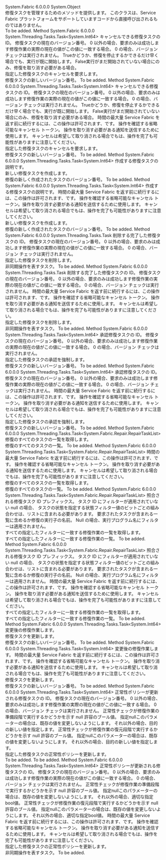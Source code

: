<Type Name="FabricClient+RepairManagementClient" FullName="System.Fabric.FabricClient+RepairManagementClient">
  <TypeSignature Language="C#" Value="public sealed class FabricClient.RepairManagementClient" />
  <TypeSignature Language="ILAsm" Value=".class nested public auto ansi sealed beforefieldinit FabricClient/RepairManagementClient extends System.Object" />
  <TypeSignature Language="DocId" Value="T:System.Fabric.FabricClient.RepairManagementClient" />
  <TypeSignature Language="VB.NET" Value="Public NotInheritable Class FabricClient.RepairManagementClient" />
  <TypeSignature Language="F#" Value="type FabricClient.RepairManagementClient = class" />
  <AssemblyInfo>
    <AssemblyName>System.Fabric</AssemblyName>
    <AssemblyVersion>6.0.0.0</AssemblyVersion>
  </AssemblyInfo>
  <Base>
    <BaseTypeName>System.Object</BaseTypeName>
  </Base>
  <Interfaces />
  <Docs>
    <summary>
      <para>修復タスクを管理するためのメソッドを提供します。</para>
      <para>このクラスは、Service Fabric プラットフォームをサポートしていますコードから直接呼び出されるものではありません。</para>
    </summary>
    <remarks>To be added.</remarks>
  </Docs>
  <Members>
    <Member MemberName="CancelRepairTaskAsync">
      <MemberSignature Language="C#" Value="public System.Threading.Tasks.Task&lt;long&gt; CancelRepairTaskAsync (string repairTaskId, long version, bool requestAbort);" />
      <MemberSignature Language="ILAsm" Value=".method public hidebysig instance class System.Threading.Tasks.Task`1&lt;int64&gt; CancelRepairTaskAsync(string repairTaskId, int64 version, bool requestAbort) cil managed" />
      <MemberSignature Language="DocId" Value="M:System.Fabric.FabricClient.RepairManagementClient.CancelRepairTaskAsync(System.String,System.Int64,System.Boolean)" />
      <MemberSignature Language="VB.NET" Value="Public Function CancelRepairTaskAsync (repairTaskId As String, version As Long, requestAbort As Boolean) As Task(Of Long)" />
      <MemberSignature Language="F#" Value="member this.CancelRepairTaskAsync : string * int64 * bool -&gt; System.Threading.Tasks.Task&lt;int64&gt;" Usage="repairManagementClient.CancelRepairTaskAsync (repairTaskId, version, requestAbort)" />
      <MemberType>Method</MemberType>
      <AssemblyInfo>
        <AssemblyName>System.Fabric</AssemblyName>
        <AssemblyVersion>6.0.0.0</AssemblyVersion>
      </AssemblyInfo>
      <ReturnValue>
        <ReturnType>System.Threading.Tasks.Task&lt;System.Int64&gt;</ReturnType>
      </ReturnValue>
      <Parameters>
        <Parameter Name="repairTaskId" Type="System.String" />
        <Parameter Name="version" Type="System.Int64" />
        <Parameter Name="requestAbort" Type="System.Boolean" />
      </Parameters>
      <Docs>
        <param name="repairTaskId">
          <para>キャンセルできる修復タスクの ID。</para>
        </param>
        <param name="version">
          <para>修復タスクの現在のバージョン番号。 0 以外の場合、要求のみは成功します修復作業の実際の現在の値がこの値に一致する場合。 0 の場合、バージョン チェックは実行されません。</para>
        </param>
        <param name="requestAbort">
          <para>
            <languageKeyword>True</languageKeyword>かどうか、修復を停止するかできるだけ早く場合でも、実行が既に開始します。 <languageKeyword>False</languageKeyword>実行がまだ開始されていない場合にのみ、修復を取り消す必要がある場合。</para>
        </param>
        <summary>
          <para>指定した修復タスクのキャンセルを要求します。</para>
        </summary>
        <returns>
          <para>修復タスクの新しいバージョン番号。</para>
        </returns>
        <remarks>To be added.</remarks>
      </Docs>
    </Member>
    <Member MemberName="CancelRepairTaskAsync">
      <MemberSignature Language="C#" Value="public System.Threading.Tasks.Task&lt;long&gt; CancelRepairTaskAsync (string repairTaskId, long version, bool requestAbort, TimeSpan timeout, System.Threading.CancellationToken cancellationToken);" />
      <MemberSignature Language="ILAsm" Value=".method public hidebysig instance class System.Threading.Tasks.Task`1&lt;int64&gt; CancelRepairTaskAsync(string repairTaskId, int64 version, bool requestAbort, valuetype System.TimeSpan timeout, valuetype System.Threading.CancellationToken cancellationToken) cil managed" />
      <MemberSignature Language="DocId" Value="M:System.Fabric.FabricClient.RepairManagementClient.CancelRepairTaskAsync(System.String,System.Int64,System.Boolean,System.TimeSpan,System.Threading.CancellationToken)" />
      <MemberSignature Language="F#" Value="member this.CancelRepairTaskAsync : string * int64 * bool * TimeSpan * System.Threading.CancellationToken -&gt; System.Threading.Tasks.Task&lt;int64&gt;" Usage="repairManagementClient.CancelRepairTaskAsync (repairTaskId, version, requestAbort, timeout, cancellationToken)" />
      <MemberType>Method</MemberType>
      <AssemblyInfo>
        <AssemblyName>System.Fabric</AssemblyName>
        <AssemblyVersion>6.0.0.0</AssemblyVersion>
      </AssemblyInfo>
      <ReturnValue>
        <ReturnType>System.Threading.Tasks.Task&lt;System.Int64&gt;</ReturnType>
      </ReturnValue>
      <Parameters>
        <Parameter Name="repairTaskId" Type="System.String" />
        <Parameter Name="version" Type="System.Int64" />
        <Parameter Name="requestAbort" Type="System.Boolean" />
        <Parameter Name="timeout" Type="System.TimeSpan" />
        <Parameter Name="cancellationToken" Type="System.Threading.CancellationToken" />
      </Parameters>
      <Docs>
        <param name="repairTaskId">
          <para>キャンセルできる修復タスクの ID。</para>
        </param>
        <param name="version">
          <para>修復タスクの現在のバージョン番号。 0 以外の場合、要求のみは成功します修復作業の実際の現在の値がこの値に一致する場合。 0 の場合、バージョン チェックは実行されません。</para>
        </param>
        <param name="requestAbort">
          <para>
            <languageKeyword>True</languageKeyword>かどうか、修復を停止するかできるだけ早く場合でも、実行が既に開始します。 <languageKeyword>False</languageKeyword>実行がまだ開始されていない場合にのみ、修復を取り消す必要がある場合。</para>
        </param>
        <param name="timeout">
          <para>時間の最大量 Service Fabric を返す前に続行するには、この操作は許可されます、<see cref="T:System.TimeoutException" />です。</para>
        </param>
        <param name="cancellationToken">
          <para>操作を確認する省略可能なキャンセル トークン。 操作を取り消す必要がある通知を送信するために使用します。 キャンセルは希望して取り消される場合でもは、操作を完了も可能性がありますに注意してください。</para>
        </param>
        <summary>
          <para>指定した修復タスクのキャンセルを要求します。</para>
        </summary>
        <returns>
          <para>修復タスクの新しいバージョン番号。</para>
        </returns>
        <remarks>To be added.</remarks>
      </Docs>
    </Member>
    <Member MemberName="CreateRepairTaskAsync">
      <MemberSignature Language="C#" Value="public System.Threading.Tasks.Task&lt;long&gt; CreateRepairTaskAsync (System.Fabric.Repair.RepairTask repairTask);" />
      <MemberSignature Language="ILAsm" Value=".method public hidebysig instance class System.Threading.Tasks.Task`1&lt;int64&gt; CreateRepairTaskAsync(class System.Fabric.Repair.RepairTask repairTask) cil managed" />
      <MemberSignature Language="DocId" Value="M:System.Fabric.FabricClient.RepairManagementClient.CreateRepairTaskAsync(System.Fabric.Repair.RepairTask)" />
      <MemberSignature Language="F#" Value="member this.CreateRepairTaskAsync : System.Fabric.Repair.RepairTask -&gt; System.Threading.Tasks.Task&lt;int64&gt;" Usage="repairManagementClient.CreateRepairTaskAsync repairTask" />
      <MemberType>Method</MemberType>
      <AssemblyInfo>
        <AssemblyName>System.Fabric</AssemblyName>
        <AssemblyVersion>6.0.0.0</AssemblyVersion>
      </AssemblyInfo>
      <ReturnValue>
        <ReturnType>System.Threading.Tasks.Task&lt;System.Int64&gt;</ReturnType>
      </ReturnValue>
      <Parameters>
        <Parameter Name="repairTask" Type="System.Fabric.Repair.RepairTask" />
      </Parameters>
      <Docs>
        <param name="repairTask">
          <para> 作成する修復タスクの説明です。</para>
        </param>
        <summary>
          <para>新しい修復タスクを作成します。</para>
        </summary>
        <returns>
          <para>修復の新しく作成されたタスクのバージョン番号。</para>
        </returns>
        <remarks>To be added.</remarks>
      </Docs>
    </Member>
    <Member MemberName="CreateRepairTaskAsync">
      <MemberSignature Language="C#" Value="public System.Threading.Tasks.Task&lt;long&gt; CreateRepairTaskAsync (System.Fabric.Repair.RepairTask repairTask, TimeSpan timeout, System.Threading.CancellationToken cancellationToken);" />
      <MemberSignature Language="ILAsm" Value=".method public hidebysig instance class System.Threading.Tasks.Task`1&lt;int64&gt; CreateRepairTaskAsync(class System.Fabric.Repair.RepairTask repairTask, valuetype System.TimeSpan timeout, valuetype System.Threading.CancellationToken cancellationToken) cil managed" />
      <MemberSignature Language="DocId" Value="M:System.Fabric.FabricClient.RepairManagementClient.CreateRepairTaskAsync(System.Fabric.Repair.RepairTask,System.TimeSpan,System.Threading.CancellationToken)" />
      <MemberSignature Language="F#" Value="member this.CreateRepairTaskAsync : System.Fabric.Repair.RepairTask * TimeSpan * System.Threading.CancellationToken -&gt; System.Threading.Tasks.Task&lt;int64&gt;" Usage="repairManagementClient.CreateRepairTaskAsync (repairTask, timeout, cancellationToken)" />
      <MemberType>Method</MemberType>
      <AssemblyInfo>
        <AssemblyName>System.Fabric</AssemblyName>
        <AssemblyVersion>6.0.0.0</AssemblyVersion>
      </AssemblyInfo>
      <ReturnValue>
        <ReturnType>System.Threading.Tasks.Task&lt;System.Int64&gt;</ReturnType>
      </ReturnValue>
      <Parameters>
        <Parameter Name="repairTask" Type="System.Fabric.Repair.RepairTask" />
        <Parameter Name="timeout" Type="System.TimeSpan" />
        <Parameter Name="cancellationToken" Type="System.Threading.CancellationToken" />
      </Parameters>
      <Docs>
        <param name="repairTask">
          <para> 作成する修復タスクの説明です。</para>
        </param>
        <param name="timeout">
          <para>時間の最大量 Service Fabric を返す前に続行するには、この操作は許可されます、<see cref="T:System.TimeoutException" />です。</para>
        </param>
        <param name="cancellationToken">
          <para> 操作を確認する省略可能なキャンセル トークン。操作を取り消す必要がある通知を送信するために使用します。
            キャンセルは希望して取り消される場合でもは、操作を完了も可能性がありますに注意してください。</para>
        </param>
        <summary>
          <para>新しい修復タスクを作成します。</para>
        </summary>
        <returns>
          <para>修復の新しく作成されたタスクのバージョン番号。</para>
        </returns>
        <remarks>To be added.</remarks>
      </Docs>
    </Member>
    <Member MemberName="DeleteRepairTaskAsync">
      <MemberSignature Language="C#" Value="public System.Threading.Tasks.Task DeleteRepairTaskAsync (string repairTaskId, long version);" />
      <MemberSignature Language="ILAsm" Value=".method public hidebysig instance class System.Threading.Tasks.Task DeleteRepairTaskAsync(string repairTaskId, int64 version) cil managed" />
      <MemberSignature Language="DocId" Value="M:System.Fabric.FabricClient.RepairManagementClient.DeleteRepairTaskAsync(System.String,System.Int64)" />
      <MemberSignature Language="VB.NET" Value="Public Function DeleteRepairTaskAsync (repairTaskId As String, version As Long) As Task" />
      <MemberSignature Language="F#" Value="member this.DeleteRepairTaskAsync : string * int64 -&gt; System.Threading.Tasks.Task" Usage="repairManagementClient.DeleteRepairTaskAsync (repairTaskId, version)" />
      <MemberType>Method</MemberType>
      <AssemblyInfo>
        <AssemblyName>System.Fabric</AssemblyName>
        <AssemblyVersion>6.0.0.0</AssemblyVersion>
      </AssemblyInfo>
      <ReturnValue>
        <ReturnType>System.Threading.Tasks.Task</ReturnType>
      </ReturnValue>
      <Parameters>
        <Parameter Name="repairTaskId" Type="System.String" />
        <Parameter Name="version" Type="System.Int64" />
      </Parameters>
      <Docs>
        <param name="repairTaskId">
          <para>削除する完了した修復タスクの ID。</para>
        </param>
        <param name="version">
          <para>修復タスクの現在のバージョン番号。 0 以外の場合、要求のみは成功します修復作業の実際の現在の値がこの値に一致する場合。 0 の場合、バージョン チェックは実行されません。</para>
        </param>
        <summary>
          <para>指定した修復タスクを削除します。</para>
        </summary>
        <returns>
          <para>非同期操作を表すタスク。</para>
        </returns>
        <remarks>To be added.</remarks>
      </Docs>
    </Member>
    <Member MemberName="DeleteRepairTaskAsync">
      <MemberSignature Language="C#" Value="public System.Threading.Tasks.Task DeleteRepairTaskAsync (string repairTaskId, long version, TimeSpan timeout, System.Threading.CancellationToken cancellationToken);" />
      <MemberSignature Language="ILAsm" Value=".method public hidebysig instance class System.Threading.Tasks.Task DeleteRepairTaskAsync(string repairTaskId, int64 version, valuetype System.TimeSpan timeout, valuetype System.Threading.CancellationToken cancellationToken) cil managed" />
      <MemberSignature Language="DocId" Value="M:System.Fabric.FabricClient.RepairManagementClient.DeleteRepairTaskAsync(System.String,System.Int64,System.TimeSpan,System.Threading.CancellationToken)" />
      <MemberSignature Language="F#" Value="member this.DeleteRepairTaskAsync : string * int64 * TimeSpan * System.Threading.CancellationToken -&gt; System.Threading.Tasks.Task" Usage="repairManagementClient.DeleteRepairTaskAsync (repairTaskId, version, timeout, cancellationToken)" />
      <MemberType>Method</MemberType>
      <AssemblyInfo>
        <AssemblyName>System.Fabric</AssemblyName>
        <AssemblyVersion>6.0.0.0</AssemblyVersion>
      </AssemblyInfo>
      <ReturnValue>
        <ReturnType>System.Threading.Tasks.Task</ReturnType>
      </ReturnValue>
      <Parameters>
        <Parameter Name="repairTaskId" Type="System.String" />
        <Parameter Name="version" Type="System.Int64" />
        <Parameter Name="timeout" Type="System.TimeSpan" />
        <Parameter Name="cancellationToken" Type="System.Threading.CancellationToken" />
      </Parameters>
      <Docs>
        <param name="repairTaskId">
          <para>削除する完了した修復タスクの ID。</para>
        </param>
        <param name="version">
          <para>修復タスクの現在のバージョン番号。 0 以外の場合、要求のみは成功します修復作業の実際の現在の値がこの値に一致する場合。 0 の場合、バージョン チェックは実行されません。</para>
        </param>
        <param name="timeout">
          <para>時間の最大量 Service Fabric を返す前に続行するには、この操作は許可されます、<see cref="T:System.TimeoutException" />です。</para>
        </param>
        <param name="cancellationToken">
          <para>操作を確認する省略可能なキャンセル トークン。 操作を取り消す必要がある通知を送信するために使用します。 キャンセルは希望して取り消される場合でもは、操作を完了も可能性がありますに注意してください。</para>
        </param>
        <summary>
          <para>指定した修復タスクを削除します。</para>
        </summary>
        <returns>
          <para>非同期操作を表すタスク。</para>
        </returns>
        <remarks>To be added.</remarks>
      </Docs>
    </Member>
    <Member MemberName="ForceApproveRepairTaskAsync">
      <MemberSignature Language="C#" Value="public System.Threading.Tasks.Task&lt;long&gt; ForceApproveRepairTaskAsync (string repairTaskId, long version);" />
      <MemberSignature Language="ILAsm" Value=".method public hidebysig instance class System.Threading.Tasks.Task`1&lt;int64&gt; ForceApproveRepairTaskAsync(string repairTaskId, int64 version) cil managed" />
      <MemberSignature Language="DocId" Value="M:System.Fabric.FabricClient.RepairManagementClient.ForceApproveRepairTaskAsync(System.String,System.Int64)" />
      <MemberSignature Language="VB.NET" Value="Public Function ForceApproveRepairTaskAsync (repairTaskId As String, version As Long) As Task(Of Long)" />
      <MemberSignature Language="F#" Value="member this.ForceApproveRepairTaskAsync : string * int64 -&gt; System.Threading.Tasks.Task&lt;int64&gt;" Usage="repairManagementClient.ForceApproveRepairTaskAsync (repairTaskId, version)" />
      <MemberType>Method</MemberType>
      <AssemblyInfo>
        <AssemblyName>System.Fabric</AssemblyName>
        <AssemblyVersion>6.0.0.0</AssemblyVersion>
      </AssemblyInfo>
      <ReturnValue>
        <ReturnType>System.Threading.Tasks.Task&lt;System.Int64&gt;</ReturnType>
      </ReturnValue>
      <Parameters>
        <Parameter Name="repairTaskId" Type="System.String" />
        <Parameter Name="version" Type="System.Int64" />
      </Parameters>
      <Docs>
        <param name="repairTaskId">
          <para>承認修復タスクの ID。</para>
        </param>
        <param name="version">
          <para>修復タスクの現在のバージョン番号。 0 以外の場合、要求のみは成功します修復作業の実際の現在の値がこの値に一致する場合。 0 の場合、バージョン チェックは実行されません。</para>
        </param>
        <summary>
          <para>指定した修復タスクの承認を強制します。</para>
        </summary>
        <returns>
          <para>修復タスクの新しいバージョン番号。</para>
        </returns>
        <remarks>To be added.</remarks>
      </Docs>
    </Member>
    <Member MemberName="ForceApproveRepairTaskAsync">
      <MemberSignature Language="C#" Value="public System.Threading.Tasks.Task&lt;long&gt; ForceApproveRepairTaskAsync (string repairTaskId, long version, TimeSpan timeout, System.Threading.CancellationToken cancellationToken);" />
      <MemberSignature Language="ILAsm" Value=".method public hidebysig instance class System.Threading.Tasks.Task`1&lt;int64&gt; ForceApproveRepairTaskAsync(string repairTaskId, int64 version, valuetype System.TimeSpan timeout, valuetype System.Threading.CancellationToken cancellationToken) cil managed" />
      <MemberSignature Language="DocId" Value="M:System.Fabric.FabricClient.RepairManagementClient.ForceApproveRepairTaskAsync(System.String,System.Int64,System.TimeSpan,System.Threading.CancellationToken)" />
      <MemberSignature Language="F#" Value="member this.ForceApproveRepairTaskAsync : string * int64 * TimeSpan * System.Threading.CancellationToken -&gt; System.Threading.Tasks.Task&lt;int64&gt;" Usage="repairManagementClient.ForceApproveRepairTaskAsync (repairTaskId, version, timeout, cancellationToken)" />
      <MemberType>Method</MemberType>
      <AssemblyInfo>
        <AssemblyName>System.Fabric</AssemblyName>
        <AssemblyVersion>6.0.0.0</AssemblyVersion>
      </AssemblyInfo>
      <ReturnValue>
        <ReturnType>System.Threading.Tasks.Task&lt;System.Int64&gt;</ReturnType>
      </ReturnValue>
      <Parameters>
        <Parameter Name="repairTaskId" Type="System.String" />
        <Parameter Name="version" Type="System.Int64" />
        <Parameter Name="timeout" Type="System.TimeSpan" />
        <Parameter Name="cancellationToken" Type="System.Threading.CancellationToken" />
      </Parameters>
      <Docs>
        <param name="repairTaskId">
          <para>承認修復タスクの ID。</para>
        </param>
        <param name="version">
          <para>修復タスクの現在のバージョン番号。 0 以外の場合、要求のみは成功します修復作業の実際の現在の値がこの値に一致する場合。 0 の場合、バージョン チェックは実行されません。</para>
        </param>
        <param name="timeout">
          <para>時間の最大量 Service Fabric を返す前に続行するには、この操作は許可されます、<see cref="T:System.TimeoutException" />です。</para>
        </param>
        <param name="cancellationToken">
          <para>操作を確認する省略可能なキャンセル トークン。 操作を取り消す必要がある通知を送信するために使用します。 キャンセルは希望して取り消される場合でもは、操作を完了も可能性がありますに注意してください。</para>
        </param>
        <summary>
          <para>指定した修復タスクの承認を強制します。</para>
        </summary>
        <returns>
          <para>修復タスクの新しいバージョン番号。</para>
        </returns>
        <remarks>To be added.</remarks>
      </Docs>
    </Member>
    <Member MemberName="GetRepairTaskListAsync">
      <MemberSignature Language="C#" Value="public System.Threading.Tasks.Task&lt;System.Fabric.Repair.RepairTaskList&gt; GetRepairTaskListAsync ();" />
      <MemberSignature Language="ILAsm" Value=".method public hidebysig instance class System.Threading.Tasks.Task`1&lt;class System.Fabric.Repair.RepairTaskList&gt; GetRepairTaskListAsync() cil managed" />
      <MemberSignature Language="DocId" Value="M:System.Fabric.FabricClient.RepairManagementClient.GetRepairTaskListAsync" />
      <MemberSignature Language="VB.NET" Value="Public Function GetRepairTaskListAsync () As Task(Of RepairTaskList)" />
      <MemberSignature Language="F#" Value="member this.GetRepairTaskListAsync : unit -&gt; System.Threading.Tasks.Task&lt;System.Fabric.Repair.RepairTaskList&gt;" Usage="repairManagementClient.GetRepairTaskListAsync " />
      <MemberType>Method</MemberType>
      <AssemblyInfo>
        <AssemblyName>System.Fabric</AssemblyName>
        <AssemblyVersion>6.0.0.0</AssemblyVersion>
      </AssemblyInfo>
      <ReturnValue>
        <ReturnType>System.Threading.Tasks.Task&lt;System.Fabric.Repair.RepairTaskList&gt;</ReturnType>
      </ReturnValue>
      <Parameters />
      <Docs>
        <summary>
          <para>修復のすべてのタスクの一覧を取得します。</para>
        </summary>
        <returns>
          <para>修復のすべてのタスクの一覧。</para>
        </returns>
        <remarks>To be added.</remarks>
      </Docs>
    </Member>
    <Member MemberName="GetRepairTaskListAsync">
      <MemberSignature Language="C#" Value="public System.Threading.Tasks.Task&lt;System.Fabric.Repair.RepairTaskList&gt; GetRepairTaskListAsync (TimeSpan timeout, System.Threading.CancellationToken cancellationToken);" />
      <MemberSignature Language="ILAsm" Value=".method public hidebysig instance class System.Threading.Tasks.Task`1&lt;class System.Fabric.Repair.RepairTaskList&gt; GetRepairTaskListAsync(valuetype System.TimeSpan timeout, valuetype System.Threading.CancellationToken cancellationToken) cil managed" />
      <MemberSignature Language="DocId" Value="M:System.Fabric.FabricClient.RepairManagementClient.GetRepairTaskListAsync(System.TimeSpan,System.Threading.CancellationToken)" />
      <MemberSignature Language="F#" Value="member this.GetRepairTaskListAsync : TimeSpan * System.Threading.CancellationToken -&gt; System.Threading.Tasks.Task&lt;System.Fabric.Repair.RepairTaskList&gt;" Usage="repairManagementClient.GetRepairTaskListAsync (timeout, cancellationToken)" />
      <MemberType>Method</MemberType>
      <AssemblyInfo>
        <AssemblyName>System.Fabric</AssemblyName>
        <AssemblyVersion>6.0.0.0</AssemblyVersion>
      </AssemblyInfo>
      <ReturnValue>
        <ReturnType>System.Threading.Tasks.Task&lt;System.Fabric.Repair.RepairTaskList&gt;</ReturnType>
      </ReturnValue>
      <Parameters>
        <Parameter Name="timeout" Type="System.TimeSpan" />
        <Parameter Name="cancellationToken" Type="System.Threading.CancellationToken" />
      </Parameters>
      <Docs>
        <param name="timeout">
          <para>時間の最大量 Service Fabric を返す前に続行するには、この操作は許可されます、<see cref="T:System.TimeoutException" />です。</para>
        </param>
        <param name="cancellationToken">
          <para>操作を確認する省略可能なキャンセル トークン。 操作を取り消す必要がある通知を送信するために使用します。 キャンセルは希望して取り消される場合でもは、操作を完了も可能性がありますに注意してください。</para>
        </param>
        <summary>
          <para>修復のすべてのタスクの一覧を取得します。</para>
        </summary>
        <returns>
          <para>修復のすべてのタスクの一覧。</para>
        </returns>
        <remarks>To be added.</remarks>
      </Docs>
    </Member>
    <Member MemberName="GetRepairTaskListAsync">
      <MemberSignature Language="C#" Value="public System.Threading.Tasks.Task&lt;System.Fabric.Repair.RepairTaskList&gt; GetRepairTaskListAsync (string taskIdFilter, System.Fabric.Repair.RepairTaskStateFilter stateFilter, string executorFilter);" />
      <MemberSignature Language="ILAsm" Value=".method public hidebysig instance class System.Threading.Tasks.Task`1&lt;class System.Fabric.Repair.RepairTaskList&gt; GetRepairTaskListAsync(string taskIdFilter, valuetype System.Fabric.Repair.RepairTaskStateFilter stateFilter, string executorFilter) cil managed" />
      <MemberSignature Language="DocId" Value="M:System.Fabric.FabricClient.RepairManagementClient.GetRepairTaskListAsync(System.String,System.Fabric.Repair.RepairTaskStateFilter,System.String)" />
      <MemberSignature Language="VB.NET" Value="Public Function GetRepairTaskListAsync (taskIdFilter As String, stateFilter As RepairTaskStateFilter, executorFilter As String) As Task(Of RepairTaskList)" />
      <MemberSignature Language="F#" Value="member this.GetRepairTaskListAsync : string * System.Fabric.Repair.RepairTaskStateFilter * string -&gt; System.Threading.Tasks.Task&lt;System.Fabric.Repair.RepairTaskList&gt;" Usage="repairManagementClient.GetRepairTaskListAsync (taskIdFilter, stateFilter, executorFilter)" />
      <MemberType>Method</MemberType>
      <AssemblyInfo>
        <AssemblyName>System.Fabric</AssemblyName>
        <AssemblyVersion>6.0.0.0</AssemblyVersion>
      </AssemblyInfo>
      <ReturnValue>
        <ReturnType>System.Threading.Tasks.Task&lt;System.Fabric.Repair.RepairTaskList&gt;</ReturnType>
      </ReturnValue>
      <Parameters>
        <Parameter Name="taskIdFilter" Type="System.String" />
        <Parameter Name="stateFilter" Type="System.Fabric.Repair.RepairTaskStateFilter" />
        <Parameter Name="executorFilter" Type="System.String" />
      </Parameters>
      <Docs>
        <param name="taskIdFilter">
          <para>照合される修復タスク ID プレフィックス。  タスク ID にフィルターが適用されていない null の場合、</para>
        </param>
        <param name="stateFilter">
          <para>タスクの状態を指定する状態フィルター値のビットごとの組み合わせは、リストに含まれる必要があります。</para>
        </param>
        <param name="executorFilter">
          <para>要求されたタスクが含まれる一覧に含めるか修復の実行子の名前。 Null の場合、実行プログラム名にフィルターは適用されません。</para>
        </param>
        <summary>
          <para>すべての指定したフィルターに一致する修復作業の一覧を取得します。</para>
        </summary>
        <returns>
          <para>すべての指定したフィルターに一致する修復作業の一覧。</para>
        </returns>
        <remarks>To be added.</remarks>
      </Docs>
    </Member>
    <Member MemberName="GetRepairTaskListAsync">
      <MemberSignature Language="C#" Value="public System.Threading.Tasks.Task&lt;System.Fabric.Repair.RepairTaskList&gt; GetRepairTaskListAsync (string taskIdFilter, System.Fabric.Repair.RepairTaskStateFilter stateFilter, string executorFilter, TimeSpan timeout, System.Threading.CancellationToken cancellationToken);" />
      <MemberSignature Language="ILAsm" Value=".method public hidebysig instance class System.Threading.Tasks.Task`1&lt;class System.Fabric.Repair.RepairTaskList&gt; GetRepairTaskListAsync(string taskIdFilter, valuetype System.Fabric.Repair.RepairTaskStateFilter stateFilter, string executorFilter, valuetype System.TimeSpan timeout, valuetype System.Threading.CancellationToken cancellationToken) cil managed" />
      <MemberSignature Language="DocId" Value="M:System.Fabric.FabricClient.RepairManagementClient.GetRepairTaskListAsync(System.String,System.Fabric.Repair.RepairTaskStateFilter,System.String,System.TimeSpan,System.Threading.CancellationToken)" />
      <MemberSignature Language="F#" Value="member this.GetRepairTaskListAsync : string * System.Fabric.Repair.RepairTaskStateFilter * string * TimeSpan * System.Threading.CancellationToken -&gt; System.Threading.Tasks.Task&lt;System.Fabric.Repair.RepairTaskList&gt;" Usage="repairManagementClient.GetRepairTaskListAsync (taskIdFilter, stateFilter, executorFilter, timeout, cancellationToken)" />
      <MemberType>Method</MemberType>
      <AssemblyInfo>
        <AssemblyName>System.Fabric</AssemblyName>
        <AssemblyVersion>6.0.0.0</AssemblyVersion>
      </AssemblyInfo>
      <ReturnValue>
        <ReturnType>System.Threading.Tasks.Task&lt;System.Fabric.Repair.RepairTaskList&gt;</ReturnType>
      </ReturnValue>
      <Parameters>
        <Parameter Name="taskIdFilter" Type="System.String" />
        <Parameter Name="stateFilter" Type="System.Fabric.Repair.RepairTaskStateFilter" />
        <Parameter Name="executorFilter" Type="System.String" />
        <Parameter Name="timeout" Type="System.TimeSpan" />
        <Parameter Name="cancellationToken" Type="System.Threading.CancellationToken" />
      </Parameters>
      <Docs>
        <param name="taskIdFilter">
          <para>照合される修復タスク ID プレフィックス。  タスク ID にフィルターが適用されていない null の場合、</para>
        </param>
        <param name="stateFilter">
          <para>タスクの状態を指定する状態フィルター値のビットごとの組み合わせは、リストに含まれる必要があります。</para>
        </param>
        <param name="executorFilter">
          <para>要求されたタスクが含まれる一覧に含めるか修復の実行子の名前。 Null の場合、実行プログラム名にフィルターは適用されません。</para>
        </param>
        <param name="timeout">
          <para>時間の最大量 Service Fabric を返す前に続行するには、この操作は許可されます、<see cref="T:System.TimeoutException" />です。</para>
        </param>
        <param name="cancellationToken">
          <para>操作を確認する省略可能なキャンセル トークン。 操作を取り消す必要がある通知を送信するために使用します。 キャンセルは希望して取り消される場合でもは、操作を完了も可能性がありますに注意してください。</para>
        </param>
        <summary>
          <para>すべての指定したフィルターに一致する修復作業の一覧を取得します。</para>
        </summary>
        <returns>
          <para>すべての指定したフィルターに一致する修復作業の一覧。</para>
        </returns>
        <remarks>To be added.</remarks>
      </Docs>
    </Member>
    <Member MemberName="UpdateRepairExecutionStateAsync">
      <MemberSignature Language="C#" Value="public System.Threading.Tasks.Task&lt;long&gt; UpdateRepairExecutionStateAsync (System.Fabric.Repair.RepairTask repairTask);" />
      <MemberSignature Language="ILAsm" Value=".method public hidebysig instance class System.Threading.Tasks.Task`1&lt;int64&gt; UpdateRepairExecutionStateAsync(class System.Fabric.Repair.RepairTask repairTask) cil managed" />
      <MemberSignature Language="DocId" Value="M:System.Fabric.FabricClient.RepairManagementClient.UpdateRepairExecutionStateAsync(System.Fabric.Repair.RepairTask)" />
      <MemberSignature Language="F#" Value="member this.UpdateRepairExecutionStateAsync : System.Fabric.Repair.RepairTask -&gt; System.Threading.Tasks.Task&lt;int64&gt;" Usage="repairManagementClient.UpdateRepairExecutionStateAsync repairTask" />
      <MemberType>Method</MemberType>
      <AssemblyInfo>
        <AssemblyName>System.Fabric</AssemblyName>
        <AssemblyVersion>6.0.0.0</AssemblyVersion>
      </AssemblyInfo>
      <ReturnValue>
        <ReturnType>System.Threading.Tasks.Task&lt;System.Int64&gt;</ReturnType>
      </ReturnValue>
      <Parameters>
        <Parameter Name="repairTask" Type="System.Fabric.Repair.RepairTask" />
      </Parameters>
      <Docs>
        <param name="repairTask">変更後の修復作業します。</param>
        <summary>
            修復タスクを更新します。
            </summary>
        <returns>
          <para>修復タスクの新しいバージョン番号。</para>
        </returns>
        <remarks>To be added.</remarks>
      </Docs>
    </Member>
    <Member MemberName="UpdateRepairExecutionStateAsync">
      <MemberSignature Language="C#" Value="public System.Threading.Tasks.Task&lt;long&gt; UpdateRepairExecutionStateAsync (System.Fabric.Repair.RepairTask repairTask, TimeSpan timeout, System.Threading.CancellationToken cancellationToken);" />
      <MemberSignature Language="ILAsm" Value=".method public hidebysig instance class System.Threading.Tasks.Task`1&lt;int64&gt; UpdateRepairExecutionStateAsync(class System.Fabric.Repair.RepairTask repairTask, valuetype System.TimeSpan timeout, valuetype System.Threading.CancellationToken cancellationToken) cil managed" />
      <MemberSignature Language="DocId" Value="M:System.Fabric.FabricClient.RepairManagementClient.UpdateRepairExecutionStateAsync(System.Fabric.Repair.RepairTask,System.TimeSpan,System.Threading.CancellationToken)" />
      <MemberSignature Language="F#" Value="member this.UpdateRepairExecutionStateAsync : System.Fabric.Repair.RepairTask * TimeSpan * System.Threading.CancellationToken -&gt; System.Threading.Tasks.Task&lt;int64&gt;" Usage="repairManagementClient.UpdateRepairExecutionStateAsync (repairTask, timeout, cancellationToken)" />
      <MemberType>Method</MemberType>
      <AssemblyInfo>
        <AssemblyName>System.Fabric</AssemblyName>
        <AssemblyVersion>6.0.0.0</AssemblyVersion>
      </AssemblyInfo>
      <ReturnValue>
        <ReturnType>System.Threading.Tasks.Task&lt;System.Int64&gt;</ReturnType>
      </ReturnValue>
      <Parameters>
        <Parameter Name="repairTask" Type="System.Fabric.Repair.RepairTask" />
        <Parameter Name="timeout" Type="System.TimeSpan" />
        <Parameter Name="cancellationToken" Type="System.Threading.CancellationToken" />
      </Parameters>
      <Docs>
        <param name="repairTask">変更後の修復作業します。</param>
        <param name="timeout">
          <para>時間の最大量 Service Fabric を返す前に続行するには、この操作は許可されます、<see cref="T:System.TimeoutException" />です。</para>
        </param>
        <param name="cancellationToken">
          <para>操作を確認する省略可能なキャンセル トークン。 操作を取り消す必要がある通知を送信するために使用します。 キャンセルは希望して取り消される場合でもは、操作を完了も可能性がありますに注意してください。</para>
        </param>
        <summary>
            修復タスクを更新します。
            </summary>
        <returns>
          <para>修復タスクの新しいバージョン番号。</para>
        </returns>
        <remarks>To be added.</remarks>
      </Docs>
    </Member>
    <Member MemberName="UpdateRepairTaskHealthPolicyAsync">
      <MemberSignature Language="C#" Value="public System.Threading.Tasks.Task&lt;long&gt; UpdateRepairTaskHealthPolicyAsync (string repairTaskId, long version, Nullable&lt;bool&gt; performPreparingHealthCheck, Nullable&lt;bool&gt; performRestoringHealthCheck);" />
      <MemberSignature Language="ILAsm" Value=".method public hidebysig instance class System.Threading.Tasks.Task`1&lt;int64&gt; UpdateRepairTaskHealthPolicyAsync(string repairTaskId, int64 version, valuetype System.Nullable`1&lt;bool&gt; performPreparingHealthCheck, valuetype System.Nullable`1&lt;bool&gt; performRestoringHealthCheck) cil managed" />
      <MemberSignature Language="DocId" Value="M:System.Fabric.FabricClient.RepairManagementClient.UpdateRepairTaskHealthPolicyAsync(System.String,System.Int64,System.Nullable{System.Boolean},System.Nullable{System.Boolean})" />
      <MemberSignature Language="VB.NET" Value="Public Function UpdateRepairTaskHealthPolicyAsync (repairTaskId As String, version As Long, performPreparingHealthCheck As Nullable(Of Boolean), performRestoringHealthCheck As Nullable(Of Boolean)) As Task(Of Long)" />
      <MemberSignature Language="F#" Value="member this.UpdateRepairTaskHealthPolicyAsync : string * int64 * Nullable&lt;bool&gt; * Nullable&lt;bool&gt; -&gt; System.Threading.Tasks.Task&lt;int64&gt;" Usage="repairManagementClient.UpdateRepairTaskHealthPolicyAsync (repairTaskId, version, performPreparingHealthCheck, performRestoringHealthCheck)" />
      <MemberType>Method</MemberType>
      <AssemblyInfo>
        <AssemblyName>System.Fabric</AssemblyName>
        <AssemblyVersion>6.0.0.0</AssemblyVersion>
      </AssemblyInfo>
      <ReturnValue>
        <ReturnType>System.Threading.Tasks.Task&lt;System.Int64&gt;</ReturnType>
      </ReturnValue>
      <Parameters>
        <Parameter Name="repairTaskId" Type="System.String" />
        <Parameter Name="version" Type="System.Int64" />
        <Parameter Name="performPreparingHealthCheck" Type="System.Nullable&lt;System.Boolean&gt;" />
        <Parameter Name="performRestoringHealthCheck" Type="System.Nullable&lt;System.Boolean&gt;" />
      </Parameters>
      <Docs>
        <param name="repairTaskId">
          <para>正常性ポリシーが更新される修復タスクの ID。</para>
        </param>
        <param name="version">
          <para>修復タスクの現在のバージョン番号。 0 以外の場合、要求のみは成功します修復作業の実際の現在の値がこの値に一致する場合。 0 の場合、バージョン チェックは実行されません。</para>
        </param>
        <param name="performPreparingHealthCheck">
          <para>
            正常性チェックが修復作業の準備段階で実行するかどうかを示す null 許容のブール値。
            指定<c>null</c>このパラメーターの場合は、既存の値を変更しないようにします。 それ以外の場合、目的の新しい値を指定します。 
            </para>
        </param>
        <param name="performRestoringHealthCheck">
          <para>
            正常性チェックが修復作業の復元段階で実行するかどうかを示す null 許容のブール値。
            指定<c>null</c>このパラメーターの場合は、既存の値を変更しないようにします。 それ以外の場合、目的の新しい値を指定します。 
            </para>
        </param>
        <summary>
          <para>指定した修復タスクの正常性ポリシーを更新します。</para>
        </summary>
        <returns>To be added.</returns>
        <remarks>To be added.</remarks>
      </Docs>
    </Member>
    <Member MemberName="UpdateRepairTaskHealthPolicyAsync">
      <MemberSignature Language="C#" Value="public System.Threading.Tasks.Task&lt;long&gt; UpdateRepairTaskHealthPolicyAsync (string repairTaskId, long version, Nullable&lt;bool&gt; performPreparingHealthCheck, Nullable&lt;bool&gt; performRestoringHealthCheck, TimeSpan timeout, System.Threading.CancellationToken cancellationToken);" />
      <MemberSignature Language="ILAsm" Value=".method public hidebysig instance class System.Threading.Tasks.Task`1&lt;int64&gt; UpdateRepairTaskHealthPolicyAsync(string repairTaskId, int64 version, valuetype System.Nullable`1&lt;bool&gt; performPreparingHealthCheck, valuetype System.Nullable`1&lt;bool&gt; performRestoringHealthCheck, valuetype System.TimeSpan timeout, valuetype System.Threading.CancellationToken cancellationToken) cil managed" />
      <MemberSignature Language="DocId" Value="M:System.Fabric.FabricClient.RepairManagementClient.UpdateRepairTaskHealthPolicyAsync(System.String,System.Int64,System.Nullable{System.Boolean},System.Nullable{System.Boolean},System.TimeSpan,System.Threading.CancellationToken)" />
      <MemberSignature Language="F#" Value="member this.UpdateRepairTaskHealthPolicyAsync : string * int64 * Nullable&lt;bool&gt; * Nullable&lt;bool&gt; * TimeSpan * System.Threading.CancellationToken -&gt; System.Threading.Tasks.Task&lt;int64&gt;" Usage="repairManagementClient.UpdateRepairTaskHealthPolicyAsync (repairTaskId, version, performPreparingHealthCheck, performRestoringHealthCheck, timeout, cancellationToken)" />
      <MemberType>Method</MemberType>
      <AssemblyInfo>
        <AssemblyName>System.Fabric</AssemblyName>
        <AssemblyVersion>6.0.0.0</AssemblyVersion>
      </AssemblyInfo>
      <ReturnValue>
        <ReturnType>System.Threading.Tasks.Task&lt;System.Int64&gt;</ReturnType>
      </ReturnValue>
      <Parameters>
        <Parameter Name="repairTaskId" Type="System.String" />
        <Parameter Name="version" Type="System.Int64" />
        <Parameter Name="performPreparingHealthCheck" Type="System.Nullable&lt;System.Boolean&gt;" />
        <Parameter Name="performRestoringHealthCheck" Type="System.Nullable&lt;System.Boolean&gt;" />
        <Parameter Name="timeout" Type="System.TimeSpan" />
        <Parameter Name="cancellationToken" Type="System.Threading.CancellationToken" />
      </Parameters>
      <Docs>
        <param name="repairTaskId">
          <para>正常性ポリシーが更新される修復タスクの ID。</para>
        </param>
        <param name="version">
          <para>修復タスクの現在のバージョン番号。 0 以外の場合、要求のみは成功します修復作業の実際の現在の値がこの値に一致する場合。 0 の場合、バージョン チェックは実行されません。</para>
        </param>
        <param name="performPreparingHealthCheck">
          <para>
            正常性チェックが修復作業の準備段階で実行するかどうかを示す null 許容のブール値。
            指定<c>null</c>このパラメーターの場合は、既存の値を変更しないようにします。 それ以外の場合、適切な指定<c>bool</c>値。 
            </para>
        </param>
        <param name="performRestoringHealthCheck">
          <para>
            正常性チェックが修復作業の復元段階で実行するかどうかを示す null 許容のブール値。
            指定<c>null</c>このパラメーターの場合は、既存の値を変更しないようにします。 それ以外の場合、適切な指定<c>bool</c>値。 
            </para>
        </param>
        <param name="timeout">
          <para>時間の最大量 Service Fabric を返す前に続行するには、この操作は許可されます、<see cref="T:System.TimeoutException" />です。</para>
        </param>
        <param name="cancellationToken">
          <para>操作を確認する省略可能なキャンセル トークン。 操作を取り消す必要がある通知を送信するために使用します。 キャンセルは希望して取り消される場合でもは、操作を完了も可能性がありますに注意してください。</para>
        </param>
        <summary>
          <para>指定した修復タスクの正常性ポリシーを更新します。</para>
        </summary>
        <returns>
          <para>非同期操作を表すタスク。</para>
        </returns>
        <remarks>To be added.</remarks>
      </Docs>
    </Member>
  </Members>
</Type>